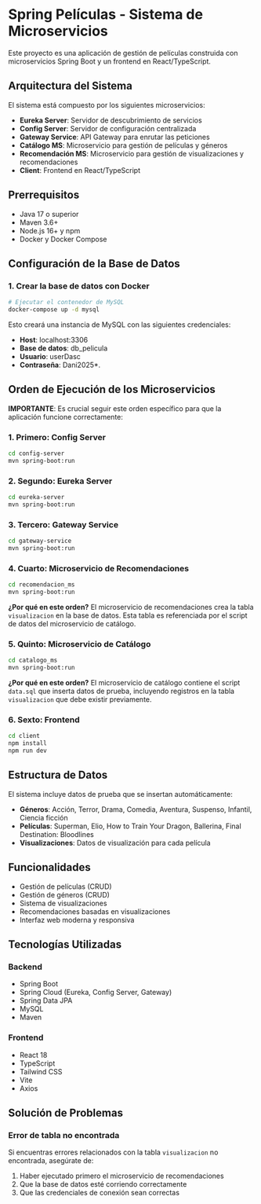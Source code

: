 # Spring Películas - Sistema de Microservicios

Este proyecto es una aplicación de gestión de películas construida con microservicios Spring Boot y un frontend en React/TypeScript.

## Arquitectura del Sistema

El sistema está compuesto por los siguientes microservicios:

- **Eureka Server**: Servidor de descubrimiento de servicios
- **Config Server**: Servidor de configuración centralizada
- **Gateway Service**: API Gateway para enrutar las peticiones
- **Catálogo MS**: Microservicio para gestión de películas y géneros
- **Recomendación MS**: Microservicio para gestión de visualizaciones y recomendaciones
- **Client**: Frontend en React/TypeScript

## Prerrequisitos

- Java 17 o superior
- Maven 3.6+
- Node.js 16+ y npm
- Docker y Docker Compose

## Configuración de la Base de Datos

### 1. Crear la base de datos con Docker

```bash
# Ejecutar el contenedor de MySQL
docker-compose up -d mysql
```

Esto creará una instancia de MySQL con las siguientes credenciales:
- **Host**: localhost:3306
- **Base de datos**: db_pelicula
- **Usuario**: userDasc
- **Contraseña**: Dani2025*.

## Orden de Ejecución de los Microservicios

**IMPORTANTE**: Es crucial seguir este orden específico para que la aplicación funcione correctamente:

### 1. Primero: Config Server
```bash
cd config-server
mvn spring-boot:run
```

### 2. Segundo: Eureka Server
```bash
cd eureka-server
mvn spring-boot:run
```

### 3. Tercero: Gateway Service
```bash
cd gateway-service
mvn spring-boot:run
```

### 4. Cuarto: Microservicio de Recomendaciones
```bash
cd recomendacion_ms
mvn spring-boot:run
```

**¿Por qué en este orden?** El microservicio de recomendaciones crea la tabla `visualizacion` en la base de datos. Esta tabla es referenciada por el script de datos del microservicio de catálogo.

### 5. Quinto: Microservicio de Catálogo
```bash
cd catalogo_ms
mvn spring-boot:run
```

**¿Por qué en este orden?** El microservicio de catálogo contiene el script `data.sql` que inserta datos de prueba, incluyendo registros en la tabla `visualizacion` que debe existir previamente.

### 6. Sexto: Frontend
```bash
cd client
npm install
npm run dev
```

## Estructura de Datos

El sistema incluye datos de prueba que se insertan automáticamente:

- **Géneros**: Acción, Terror, Drama, Comedia, Aventura, Suspenso, Infantil, Ciencia ficción
- **Películas**: Superman, Elio, How to Train Your Dragon, Ballerina, Final Destination: Bloodlines
- **Visualizaciones**: Datos de visualización para cada película

## Funcionalidades

- Gestión de películas (CRUD)
- Gestión de géneros (CRUD)
- Sistema de visualizaciones
- Recomendaciones basadas en visualizaciones
- Interfaz web moderna y responsiva

## Tecnologías Utilizadas

### Backend
- Spring Boot
- Spring Cloud (Eureka, Config Server, Gateway)
- Spring Data JPA
- MySQL
- Maven

### Frontend
- React 18
- TypeScript
- Tailwind CSS
- Vite
- Axios

## Solución de Problemas

### Error de tabla no encontrada
Si encuentras errores relacionados con la tabla `visualizacion` no encontrada, asegúrate de:
1. Haber ejecutado primero el microservicio de recomendaciones
2. Que la base de datos esté corriendo correctamente
3. Que las credenciales de conexión sean correctas
